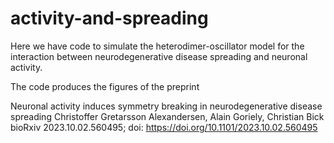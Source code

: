 # activity-and-spreading


Here we have code to simulate the heterodimer-oscillator model for the interaction between neurodegenerative disease spreading and neuronal activity.

The code produces the figures of the preprint

Neuronal activity induces symmetry breaking in neurodegenerative disease spreading
Christoffer Gretarsson Alexandersen, Alain Goriely, Christian Bick
bioRxiv 2023.10.02.560495; doi: https://doi.org/10.1101/2023.10.02.560495
